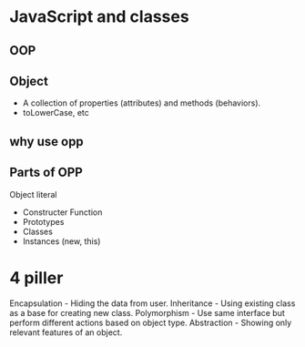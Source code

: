 # JavaScript and classes

## OOP

## Object
- A collection of properties (attributes) and methods (behaviors).
- toLowerCase, etc


## why use opp

## Parts of OPP
Object literal

- Constructer Function
- Prototypes
- Classes
- Instances (new, this)

# 4 piller
Encapsulation - Hiding the data from user.
Inheritance - Using existing class as a base for creating new class.
Polymorphism - Use same interface but perform different actions based on object type.
Abstraction - Showing only relevant features of an object.


